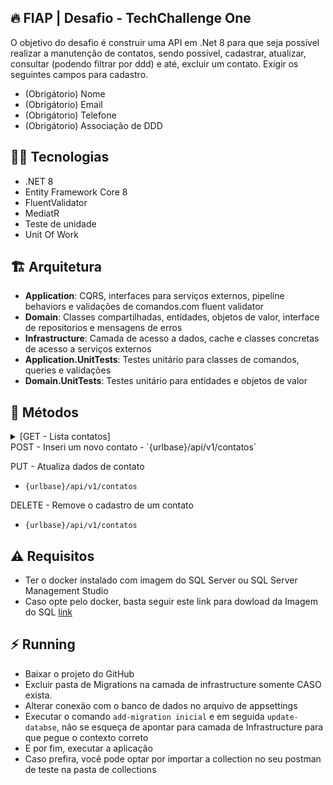 ## :fire: FIAP | Desafio - TechChallenge One
O objetivo do desafio é construir uma API em .Net 8 para que seja possível realizar a manutenção de contatos, sendo possível, cadastrar, atualizar, consultar (podendo filtrar por ddd) e até, excluir um contato. Exigir os seguintes campos para cadastro.
- (Obrigátorio) Nome 
- (Obrigátorio) Email
- (Obrigátorio) Telefone
- (Obrigátorio) Associação de DDD

## :woman_technologist: Tecnologias
- .NET 8
- Entity Framework Core 8
- FluentValidator
- MediatR
- Teste de unidade
- Unit Of Work

## :building_construction: Arquitetura 
- **Application**: CQRS, interfaces para serviços externos, pipeline behaviors e validações de comandos.com fluent validator
- **Domain**: Classes compartilhadas, entidades, objetos de valor, interface de repositorios e mensagens de erros
- **Infrastructure**: Camada de acesso a dados, cache e classes concretas de acesso a serviços externos
- **Application.UnitTests**: Testes unitário para classes de comandos, queries e validações
- **Domain.UnitTests**: Testes unitário para entidades e objetos de valor

## :bookmark: Métodos

<details>
    <summary>[GET - Lista contatos]</summary>
    -----------------------------------------

`{urlbase}/api/v1/contatos`

- #### Caso de sucesso
    - Retornado lista de Contatos podendo filtrar por Ddd

- #### Query Params
    - **ddd** | string: Deve ser informado o ddd que deseja obter os contatos

- #### Exemplo Request
    - ##### Response - Será retornado uma lista
    ```
    [
        {
            "contatoId": "1e6fd294-5ad2-4d4c-8c2b-2bc23a5f45bc",
            "nome": "Gabriel Teste",
            "email": "teste@tes.com.br",
            "telefone": "956432451",
            "ddd": 21
        },
        {
            "contatoId": "7119a005-575f-4316-bcf4-c0b435b711f6",
            "nome": "Andre Teste",
            "email": "andre@tes.com.br",
            "telefone": "956432453",
            "ddd": 11
        }
    ]
    ```
</details>
POST - Inseri um novo contato
- `{urlbase}/api/v1/contatos`

PUT - Atualiza dados de contato
- `{urlbase}/api/v1/contatos`

DELETE - Remove o cadastro de um contato
- `{urlbase}/api/v1/contatos`

## :warning: Requisitos
- Ter o docker instalado com imagem do SQL Server ou SQL Server Management Studio
- Caso opte pelo docker, basta seguir este link para dowload da Imagem do SQL [link](https://balta.io/blog/sql-server-docker)

## :zap: Running
- Baixar o projeto do GitHub
- Excluir pasta de Migrations na camada de infrastructure somente CASO exista.
- Alterar conexão com o banco de dados no arquivo de appsettings
- Executar o comando `add-migration inicial` e em seguida `update-databse`, não se esqueça de apontar para camada de Infrastructure para que pegue o contexto correto
- E por fim, executar a aplicação
- Caso prefira, você pode optar por importar a collection no seu postman de teste na pasta de collections

